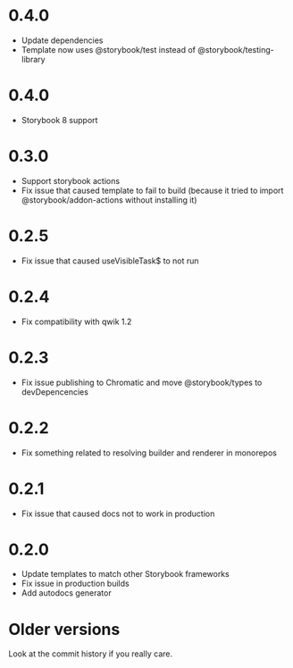 # 0.4.0

- Update dependencies
- Template now uses @storybook/test instead of @storybook/testing-library

# 0.4.0

- Storybook 8 support

# 0.3.0

- Support storybook actions
- Fix issue that caused template to fail to build (because it tried to import @storybook/addon-actions without installing it)

# 0.2.5

- Fix issue that caused useVisibleTask$ to not run

# 0.2.4

- Fix compatibility with qwik 1.2

# 0.2.3

- Fix issue publishing to Chromatic and move @storybook/types to devDepencencies

# 0.2.2

- Fix something related to resolving builder and renderer in monorepos

# 0.2.1

- Fix issue that caused docs not to work in production

# 0.2.0

- Update templates to match other Storybook frameworks
- Fix issue in production builds
- Add autodocs generator

# Older versions

Look at the commit history if you really care.
